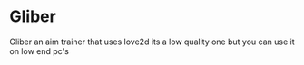 # Gliber
Gliber an aim trainer that uses love2d its a low quality one but you can use it on low end pc's
